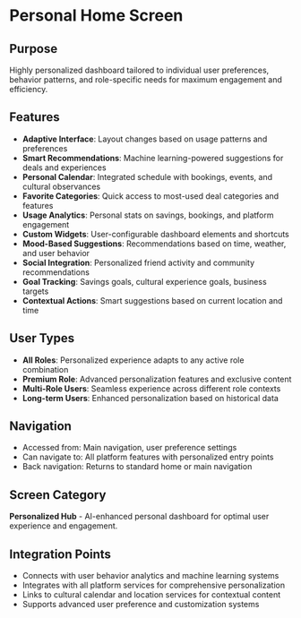 # Personal Home Screen

## Purpose
Highly personalized dashboard tailored to individual user preferences, behavior patterns, and role-specific needs for maximum engagement and efficiency.

## Features
- **Adaptive Interface**: Layout changes based on usage patterns and preferences
- **Smart Recommendations**: Machine learning-powered suggestions for deals and experiences
- **Personal Calendar**: Integrated schedule with bookings, events, and cultural observances
- **Favorite Categories**: Quick access to most-used deal categories and features
- **Usage Analytics**: Personal stats on savings, bookings, and platform engagement
- **Custom Widgets**: User-configurable dashboard elements and shortcuts
- **Mood-Based Suggestions**: Recommendations based on time, weather, and user behavior
- **Social Integration**: Personalized friend activity and community recommendations
- **Goal Tracking**: Savings goals, cultural experience goals, business targets
- **Contextual Actions**: Smart suggestions based on current location and time

## User Types
- **All Roles**: Personalized experience adapts to any active role combination
- **Premium Role**: Advanced personalization features and exclusive content
- **Multi-Role Users**: Seamless experience across different role contexts
- **Long-term Users**: Enhanced personalization based on historical data

## Navigation
- Accessed from: Main navigation, user preference settings
- Can navigate to: All platform features with personalized entry points
- Back navigation: Returns to standard home or main navigation

## Screen Category
**Personalized Hub** - AI-enhanced personal dashboard for optimal user experience and engagement.

## Integration Points
- Connects with user behavior analytics and machine learning systems
- Integrates with all platform services for comprehensive personalization
- Links to cultural calendar and location services for contextual content
- Supports advanced user preference and customization systems
